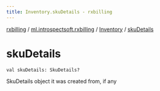 ```yaml
---
title: Inventory.skuDetails - rxbilling
---
```


[rxbilling](../../index.html) / [ml.introspectsoft.rxbilling](../index.html) / [Inventory](index.html) / [skuDetails](./sku-details.html)

# skuDetails

`val skuDetails: SkuDetails?`

SkuDetails object it was created from, if any

